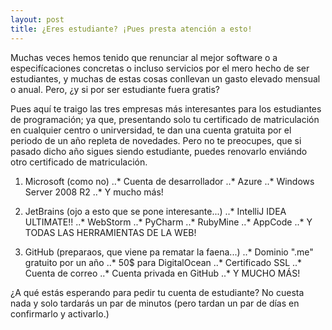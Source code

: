 ```yaml
---
layout: post
title: ¿Eres estudiante? ¡Pues presta atención a esto!
---
```


Muchas veces hemos tenido que renunciar al mejor software o a especifícaciones concretas o incluso servicios por el mero hecho de ser estudiantes, y muchas de estas cosas conllevan un gasto elevado mensual o anual. Pero, ¿y si por ser estudiante fuera gratis?

Pues aquí te traigo las tres empresas más interesantes para los estudiantes de programación; ya que, presentando solo tu certificado de matriculación en cualquier centro o unirversidad, te dan una cuenta gratuita por el periodo de un año repleta de novedades. Pero no te preocupes, que si pasado dicho año sigues siendo estudiante, puedes renovarlo enviándo otro certificado de matriculación.

1. Microsoft (como no)
..* Cuenta de desarrollador
..* Azure
..* Windows Server 2008 R2
..* Y mucho más!

2. JetBrains (ojo a esto que se pone interesante...)
..* IntelliJ IDEA ULTIMATE!!
..* WebStorm
..* PyCharm
..* RubyMine
..* AppCode
..* Y TODAS LAS HERRAMIENTAS DE LA WEB!

3. GitHub (preparaos, que viene pa rematar la faena...)
..* Dominio ".me" gratuito por un año
..* 50$ para DigitalOcean
..* Certificado SSL
..* Cuenta de correo
..* Cuenta privada en GitHub
..* Y MUCHO MÁS!

¿A qué estás esperando para pedir tu cuenta de estudiante? No cuesta nada y solo tardarás un par de minutos (pero tardan un par de días en confirmarlo y activarlo.)
